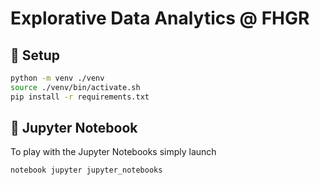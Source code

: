 # Explorative Data Analytics @ FHGR

## :rocket: Setup
```bash
python -m venv ./venv
source ./venv/bin/activate.sh
pip install -r requirements.txt
```

## :book: Jupyter Notebook
To play with the Jupyter Notebooks simply launch
```bash
notebook jupyter jupyter_notebooks
```
